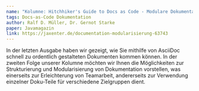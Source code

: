 ```yaml
---
name: "Kolumne: Hitchhiker's Guide to Docs as Code - Modulare Dokumentationen erstellen"
tags: Docs-as-Code Dokumentation
author: Ralf D. Müller, Dr. Gernot Starke
paper: Javamagazin
link: https://jaxenter.de/documentation-modularisierung-63743
---
```

In der letzten Ausgabe haben wir gezeigt, wie Sie mithilfe von AsciiDoc schnell zu ordentlich gestalteten
Dokumenten kommen können. In der zweiten Folge unserer Kolumne möchten wir Ihnen die Möglichkeiten zur Strukturierung
und Modularisierung von Dokumentation vorstellen, was einerseits zur Erleichterung von Teamarbeit, andererseits
zur Verwendung einzelner Doku-Teile für verschiedene Zielgruppen dient.